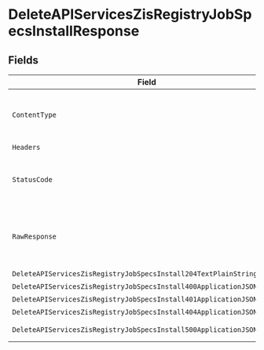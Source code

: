 # DeleteAPIServicesZisRegistryJobSpecsInstallResponse


## Fields

| Field                                                                                                                                                      | Type                                                                                                                                                       | Required                                                                                                                                                   | Description                                                                                                                                                |
| ---------------------------------------------------------------------------------------------------------------------------------------------------------- | ---------------------------------------------------------------------------------------------------------------------------------------------------------- | ---------------------------------------------------------------------------------------------------------------------------------------------------------- | ---------------------------------------------------------------------------------------------------------------------------------------------------------- |
| `ContentType`                                                                                                                                              | *string*                                                                                                                                                   | :heavy_check_mark:                                                                                                                                         | HTTP response content type for this operation                                                                                                              |
| `Headers`                                                                                                                                                  | map[string][]*string*                                                                                                                                      | :heavy_minus_sign:                                                                                                                                         | N/A                                                                                                                                                        |
| `StatusCode`                                                                                                                                               | *int*                                                                                                                                                      | :heavy_check_mark:                                                                                                                                         | HTTP response status code for this operation                                                                                                               |
| `RawResponse`                                                                                                                                              | [*http.Response](https://pkg.go.dev/net/http#Response)                                                                                                     | :heavy_minus_sign:                                                                                                                                         | Raw HTTP response; suitable for custom response parsing                                                                                                    |
| `DeleteAPIServicesZisRegistryJobSpecsInstall204TextPlainString`                                                                                            | **string*                                                                                                                                                  | :heavy_minus_sign:                                                                                                                                         | No Content                                                                                                                                                 |
| `DeleteAPIServicesZisRegistryJobSpecsInstall400ApplicationJSONObject`                                                                                      | [*DeleteAPIServicesZisRegistryJobSpecsInstall400ApplicationJSON](../../models/operations/deleteapiserviceszisregistryjobspecsinstall400applicationjson.md) | :heavy_minus_sign:                                                                                                                                         | Bad Request                                                                                                                                                |
| `DeleteAPIServicesZisRegistryJobSpecsInstall401ApplicationJSONObject`                                                                                      | [*DeleteAPIServicesZisRegistryJobSpecsInstall401ApplicationJSON](../../models/operations/deleteapiserviceszisregistryjobspecsinstall401applicationjson.md) | :heavy_minus_sign:                                                                                                                                         | Unauthorized                                                                                                                                               |
| `DeleteAPIServicesZisRegistryJobSpecsInstall404ApplicationJSONObject`                                                                                      | [*DeleteAPIServicesZisRegistryJobSpecsInstall404ApplicationJSON](../../models/operations/deleteapiserviceszisregistryjobspecsinstall404applicationjson.md) | :heavy_minus_sign:                                                                                                                                         | Not Found                                                                                                                                                  |
| `DeleteAPIServicesZisRegistryJobSpecsInstall500ApplicationJSONObject`                                                                                      | [*DeleteAPIServicesZisRegistryJobSpecsInstall500ApplicationJSON](../../models/operations/deleteapiserviceszisregistryjobspecsinstall500applicationjson.md) | :heavy_minus_sign:                                                                                                                                         | Internal Server Error                                                                                                                                      |